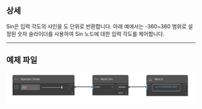 ## 상세
Sin은 입력 각도의 사인을 도 단위로 반환합니다. 아래 예에서는 -360~360 범위로 설정된 숫자 슬라이더를 사용하여 Sin 노드에 대한 입력 각도를 제어합니다.
___
## 예제 파일

![Sin](./DSCore.Math.Sin_img.jpg)

